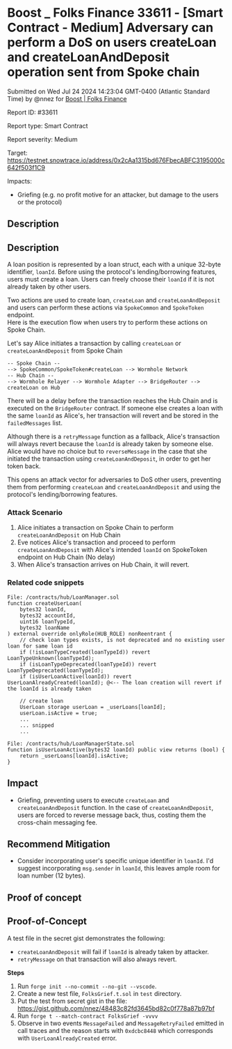 # Boost \_ Folks Finance 33611 - \[Smart Contract - Medium] Adversary can perform a DoS on users createLoan and createLoanAndDeposit operation sent from Spoke chain

Submitted on Wed Jul 24 2024 14:23:04 GMT-0400 (Atlantic Standard Time) by @nnez for [Boost | Folks Finance](https://immunefi.com/bounty/folksfinance-boost/)

Report ID: #33611

Report type: Smart Contract

Report severity: Medium

Target: https://testnet.snowtrace.io/address/0x2cAa1315bd676FbecABFC3195000c642f503f1C9

Impacts:

* Griefing (e.g. no profit motive for an attacker, but damage to the users or the protocol)

## Description

## Description

A loan position is represented by a loan struct, each with a unique 32-byte identifier, `loanId`. Before using the protocol's lending/borrowing features, users must create a loan. Users can freely choose their `loanId` if it is not already taken by other users.

Two actions are used to create loan, `createLoan` and `createLoanAndDeposit` and users can perform these actions via `SpokeCommon` and `SpokeToken` endpoint.\
Here is the execution flow when users try to perform these actions on Spoke Chain.

Let's say Alice initiates a transaction by calling `createLoan` or `createLoanAndDeposit` from Spoke Chain

```
-- Spoke Chain --
--> SpokeCommon/SpokeToken#createLoan --> Wormhole Network
-- Hub Chain --
--> Wormhole Relayer --> Wormhole Adapter --> BridgeRouter --> createLoan on Hub
```

There will be a delay before the transaction reaches the Hub Chain and is executed on the `BridgeRouter` contract. If someone else creates a loan with the same `loanId` as Alice's, her transaction will revert and be stored in the `failedMessages` list.

Although there is a `retryMessage` function as a fallback, Alice's transaction will always revert because the `loanId` is already taken by someone else.\
Alice would have no choice but to `reverseMessage` in the case that she initiated the transaction using `createLoanAndDeposit`, in order to get her token back.

This opens an attack vector for adversaries to DoS other users, preventing them from performing `createLoan` and `createLoanAndDeposit` and using the protocol's lending/borrowing features.

### Attack Scenario

1. Alice initiates a transaction on Spoke Chain to perform `createLoanAndDeposit` on Hub Chain
2. Eve notices Alice's transaction and proceed to perform `createLoanAndDeposit` with Alice's intended `loanId` on SpokeToken endpoint on Hub Chain (No delay)
3. When Alice's transaction arrives on Hub Chain, it will revert.

### Related code snippets

```solidity
File: /contracts/hub/LoanManager.sol
function createUserLoan(
    bytes32 loanId,
    bytes32 accountId,
    uint16 loanTypeId,
    bytes32 loanName
) external override onlyRole(HUB_ROLE) nonReentrant {
    // check loan types exists, is not deprecated and no existing user loan for same loan id
    if (!isLoanTypeCreated(loanTypeId)) revert LoanTypeUnknown(loanTypeId);
    if (isLoanTypeDeprecated(loanTypeId)) revert LoanTypeDeprecated(loanTypeId);
    if (isUserLoanActive(loanId)) revert UserLoanAlreadyCreated(loanId); @<-- The loan creation will revert if the loanId is already taken

    // create loan
    UserLoan storage userLoan = _userLoans[loanId];
    userLoan.isActive = true;
    ...
    ... snipped
    ...

File: /contracts/hub/LoanManagerState.sol
function isUserLoanActive(bytes32 loanId) public view returns (bool) {
    return _userLoans[loanId].isActive;
}
```

## Impact

* Griefing, preventing users to execute `createLoan` and `createLoanAndDeposit` function. In the case of `createLoanAndDeposit`, users are forced to reverse message back, thus, costing them the cross-chain messaging fee.

## Recommend Mitigation

* Consider incorporating user's specific unique identifier in `loanId`. I'd suggest incorporating `msg.sender` in `loanId`, this leaves ample room for loan number (12 bytes).

## Proof of concept

## Proof-of-Concept

A test file in the secret gist demonstrates the following:

* `createLoanAndDeposit` will fail if `loanId` is already taken by attacker.
* `retryMessage` on that transaction will also always revert.

**Steps**

1. Run `forge init --no-commit --no-git --vscode`.
2. Create a new test file, `FolksGrief.t.sol` in `test` directory.
3. Put the test from secret gist in the file: https://gist.github.com/nnez/48483c82fd3645bd82c0f778a87b97bf
4. Run `forge t --match-contract FolksGrief -vvvv`
5. Observe in two events `MessageFailed` and `MessageRetryFailed` emitted in call traces and the reason starts with `0xdcbc8448` which corresponds with `UserLoanAlreadyCreated` error.
